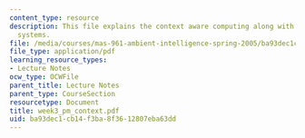 ```yaml
---
content_type: resource
description: This file explains the context aware computing along with context aware
  systems.
file: /media/courses/mas-961-ambient-intelligence-spring-2005/ba93dec1cb14f3ba8f3612807eba63dd_week3_pm_context.pdf
file_type: application/pdf
learning_resource_types:
- Lecture Notes
ocw_type: OCWFile
parent_title: Lecture Notes
parent_type: CourseSection
resourcetype: Document
title: week3_pm_context.pdf
uid: ba93dec1-cb14-f3ba-8f36-12807eba63dd
---
```

